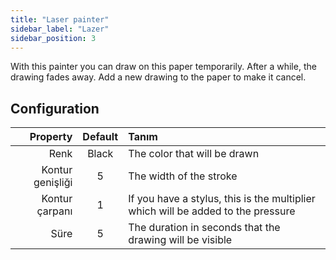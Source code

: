 ```yaml
---
title: "Laser painter"
sidebar_label: "Lazer"
sidebar_position: 3
---
```



With this painter you can draw on this paper temporarily. After a while, the drawing fades away. Add a new drawing to the paper to make it cancel.

## Configuration

|         Property | Default | Tanım                                                                            |
| ----------------:|:-------:|:-------------------------------------------------------------------------------- |
|             Renk |  Black  | The color that will be drawn                                                     |
| Kontur genişliği |    5    | The width of the stroke                                                          |
|   Kontur çarpanı |    1    | If you have a stylus, this is the multiplier which will be added to the pressure |
|             Süre |    5    | The duration in seconds that the drawing will be visible                         |
